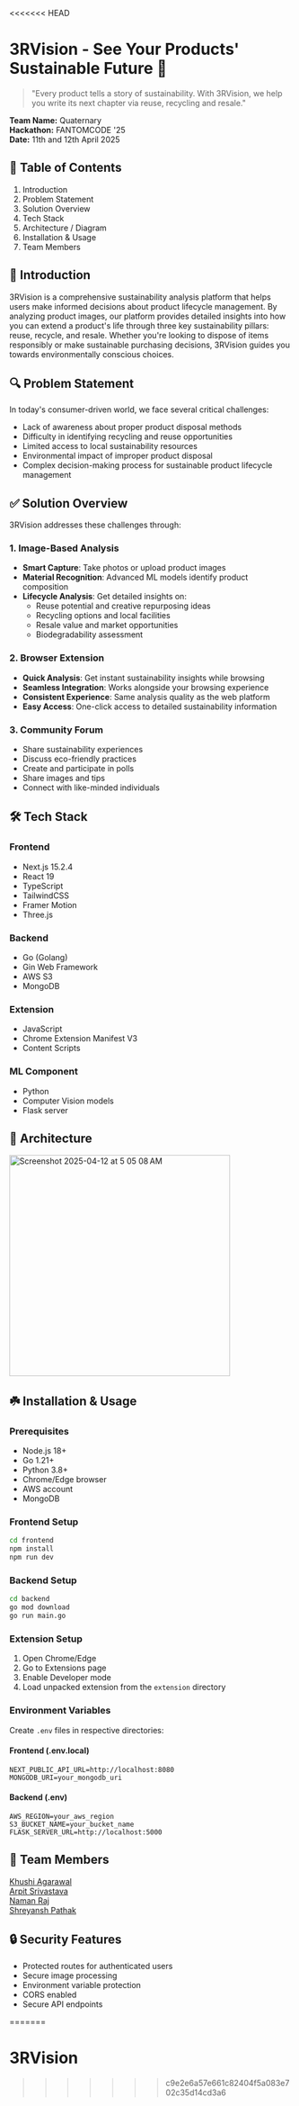 <<<<<<< HEAD
#  3RVision - See Your Products' Sustainable Future 🌱

> "Every product tells a story of sustainability. With 3RVision, we help you write its next chapter via reuse, recycling and resale."

**Team Name:** Quaternary  
**Hackathon:** FANTOMCODE '25  
**Date:** 11th and 12th April 2025



## 📖 Table of Contents

1. Introduction
2. Problem Statement
3. Solution Overview
4. Tech Stack
5. Architecture / Diagram
6. Installation & Usage
7. Team Members



## 🧠 Introduction

3RVision is a comprehensive sustainability analysis platform that helps users make informed decisions about product lifecycle management. By analyzing product images, our platform provides detailed insights into how you can extend a product's life through three key sustainability pillars: reuse, recycle, and resale. Whether you're looking to dispose of items responsibly or make sustainable purchasing decisions, 3RVision guides you towards environmentally conscious choices.



## 🔍 Problem Statement

In today's consumer-driven world, we face several critical challenges:
- Lack of awareness about proper product disposal methods
- Difficulty in identifying recycling and reuse opportunities
- Limited access to local sustainability resources
- Environmental impact of improper product disposal
- Complex decision-making process for sustainable product lifecycle management



## ✅ Solution Overview

3RVision addresses these challenges through:

### 1. Image-Based Analysis
- **Smart Capture**: Take photos or upload product images
- **Material Recognition**: Advanced ML models identify product composition
- **Lifecycle Analysis**: Get detailed insights on:
  - Reuse potential and creative repurposing ideas
  - Recycling options and local facilities
  - Resale value and market opportunities
  - Biodegradability assessment

### 2. Browser Extension
- **Quick Analysis**: Get instant sustainability insights while browsing
- **Seamless Integration**: Works alongside your browsing experience
- **Consistent Experience**: Same analysis quality as the web platform
- **Easy Access**: One-click access to detailed sustainability information

### 3. Community Forum
- Share sustainability experiences
- Discuss eco-friendly practices
- Create and participate in polls
- Share images and tips
- Connect with like-minded individuals



## 🛠️ Tech Stack

### Frontend
- Next.js 15.2.4
- React 19
- TypeScript
- TailwindCSS
- Framer Motion
- Three.js

### Backend
- Go (Golang)
- Gin Web Framework
- AWS S3
- MongoDB

### Extension
- JavaScript
- Chrome Extension Manifest V3
- Content Scripts

### ML Component
- Python
- Computer Vision models
- Flask server



## 🧩 Architecture

<img width="393" alt="Screenshot 2025-04-12 at 5 05 08 AM" src="https://github.com/user-attachments/assets/557866d7-6757-4354-8843-7f55b74c1d39" />




## ☘️ Installation & Usage

### Prerequisites
- Node.js 18+
- Go 1.21+
- Python 3.8+
- Chrome/Edge browser
- AWS account
- MongoDB

### Frontend Setup
```bash
cd frontend
npm install
npm run dev
```

### Backend Setup
```bash
cd backend
go mod download
go run main.go
```

### Extension Setup
1. Open Chrome/Edge
2. Go to Extensions page
3. Enable Developer mode
4. Load unpacked extension from the `extension` directory

### Environment Variables
Create `.env` files in respective directories:

#### Frontend (.env.local)
```
NEXT_PUBLIC_API_URL=http://localhost:8080
MONGODB_URI=your_mongodb_uri
```

#### Backend (.env)
```
AWS_REGION=your_aws_region
S3_BUCKET_NAME=your_bucket_name
FLASK_SERVER_URL=http://localhost:5000
```


## 👥 Team Members

[Khushi Agarawal](https://github.com/khushiiagrawal)<br/>
[Arpit Srivastava](https://github.com/Arpit529Srivastava)<br/>
[Naman Raj](https://github.com/Denyme24)<br/>
[Shreyansh Pathak](https://github.com/Shrey327?tab=following)<br/>

## 🔒 Security Features
- Protected routes for authenticated users
- Secure image processing
- Environment variable protection
- CORS enabled
- Secure API endpoints








=======
# 3RVision
>>>>>>> c9e2e6a57e661c82404f5a083e702c35d14cd3a6
